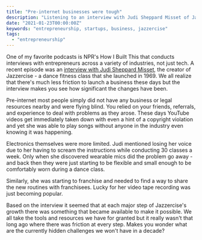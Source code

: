 ```yaml
---
title: "Pre-internet businesses were tough"
description: "Listening to an interview with Judi Sheppard Misset of Jazzercise gave me another reminder of how much easier it is to launch a business these days."
date: "2021-01-23T00:00:00Z"
keywords: "entrepreneurship, startups, business, jazzercise"
tags:
  - "entrepreneurship"
---
```

One of my favorite podcasts is NPR's How I Built This that conducts interviews with entrepreneurs across a variety of industries, not just tech. A recent episode was an [interview with Judi Sheppard Misset](https://www.npr.org/2021/01/15/957229311/jazzercise-judi-sheppard-missett), the creator of Jazzercise - a dance fitness class that she launched in 1969. We all realize that there's much less friction to launch a business these days but the interview makes you see how significant the changes have been.

Pre-internet most people simply did not have any business or legal resources nearby and were flying blind. You relied on your friends, referrals, and experience to deal with problems as they arose. These days YouTube videos get immediately taken down with even a hint of a copyright violation and yet she was able to play songs without anyone in the industry even knowing it was happening.

Electronics themselves were more limited. Judi mentioned losing her voice due to her having to scream the instructions while conducting 30 classes a week. Only when she discovered wearable mics did the problem go away - and back then they were just starting to be flexible and small enough to be comfortably worn during a dance class.

Similarly, she was starting to franchise and needed to find a way to share the new routines with franchisees. Lucky for her video tape recording was just becoming popular.

Based on the interview it seemed that at each major step of Jazzercise's growth there was something that became available to make it possible. We all take the tools and resources we have for granted but it really wasn't that long ago where there was friction at every step. Makes you wonder what are the currently hidden challenges we won't have in a decade?
